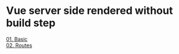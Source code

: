# Vue server side rendered without build step

[01. Basic](01_basic.md)  
[02. Routes](02_routes.md)  
